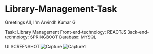 # Library-Management-Task
Greetings All,
I'm Arvindh Kumar G

Task: Library Management 
Front-end-technology: REACTJS
Back-end-technology: SPRINGBOOT
Database: MYSQL

UI SCREENSHOT
![Capture](https://github.com/Arvindhkumar2000/Library-Management-Task/assets/132760898/f356cfa7-1079-48a3-a7bb-b96b5d8dd595)
![Capture1](https://github.com/Arvindhkumar2000/Library-Management-Task/assets/132760898/6497c348-9e8d-45f8-b1dd-9fcdfacdf2cf)
